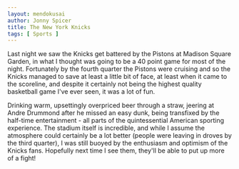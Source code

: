 ```yaml
---
layout: mendokusai
author: Jonny Spicer
title: The New York Knicks
tags: [ Sports ]
---
```

Last night we saw the Knicks get battered by the Pistons at Madison Square Garden,
in what I thought was going to be a 40 point game for most of the night. Fortunately
by the fourth quarter the Pistons were cruising and so the Knicks managed to save
at least a little bit of face, at least when it came to the scoreline, and despite
it certainly not being the highest quality basketball game I've ever seen, it
was a lot of fun.

Drinking warm, upsettingly overpriced beer through a straw, jeering at Andre
Drummond after he missed an easy dunk, being transfixed by the half-time entertainment -
all parts of the quintessential American sporting experience. The stadium itself
is incredible, and while I assume the atmosphere could certainly be a lot better
(people were leaving in droves by the third quarter), I was still buoyed by the
enthusiasm and optimism of the Knicks fans. Hopefully next time I see them,
they'll be able to put up more of a fight!

